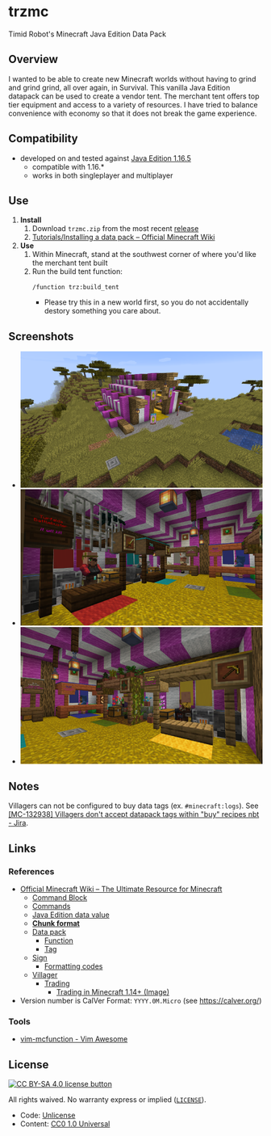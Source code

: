 # trzmc

Timid Robot's Minecraft Java Edition Data Pack


## Overview

I wanted to be able to create new Minecraft worlds without having to grind and
grind grind, all over again, in Survival. This vanilla Java Edition
datapack can be used to create a vendor tent. The merchant tent offers top tier
equipment and access to a variety of resources. I have tried to balance
convenience with economy so that it does not break the game experience.


## Compatibility

- developed on and tested against [Java Edition 1.16.5][javaed1165]
  - compatible with 1.16.*
  - works in both singleplayer and multiplayer

[javaed1165]: https://minecraft.gamepedia.com/Java_Edition_1.16.5


## Use

1. **Install**
   1. Download `trzmc.zip` from the most recent [release][releases]
   2. [Tutorials/Installing a data pack – Official Minecraft Wiki][install]
2. **Use**
   1. Within Minecraft, stand at the southwest corner of where you'd like the
      merchant tent built
   2. Run the build tent function:
        ```
        /function trz:build_tent
        ```
      - Please try this in a new world first, so you do not accidentally
        destory something you care about.

[releases]: https://github.com/TimidRobot/trzmc/releases
[install]: https://minecraft.gamepedia.com/Tutorials/Installing_a_data_pack "Tutorials/Installing a data pack – Official Minecraft Wiki"


## Screenshots


- ![Screenshot: Tent Exterior](screenshots/tent_exterior.png)
- ![Screenshot: Tent Left Interior](screenshots/tent_left_interior.png)
- ![Screenshot: Tent Right Interior](screenshots/tent_right_interior.png)


## Notes

Villagers can not be configured to buy data tags (ex. `#minecraft:logs`). See
[[MC-132938] Villagers don't accept datapack tags within "buy" recipes nbt -
Jira](https://bugs.mojang.com/browse/MC-132938).


## Links

### References

- [Official Minecraft Wiki – The Ultimate Resource for Minecraft][mcwiki]
  - [Command Block][mcw-commandblock]
  - [Commands][mcw-commands]
  - [Java Edition data value][mcw-datavalue]
  - **[Chunk format][mcw-chunk]**
  - [Data pack][mcw-datapack]
    - [Function][mcw-function]
    - [Tag][mcw-tag]
  - [Sign][mcw-sign]
    - [Formatting codes][mcw-formatting]
  - [Villager][mcw-villager]
    - [Trading][mcw-trading]
      - [Trading in Minecraft 1.14+ (Image)][trading-image]
- Version number is CalVer Format: `YYYY.0M.Micro` (see https://calver.org/)

[mcwiki]: https://minecraft.gamepedia.com/Minecraft_Wiki "Official Minecraft Wiki – The Ultimate Resource for Minecraft"
[mcw-commandblock]: https://minecraft.gamepedia.com/Command_Block "Command Block – Official Minecraft Wiki"
[mcw-commands]: https://minecraft.gamepedia.com/Commands "Commands – Official Minecraft Wiki"
[mcw-datavalue]: https://minecraft.gamepedia.com/Java_Edition_data_value "Java Edition data value – Official Minecraft Wiki"
[mcw-datapack]: https://minecraft.gamepedia.com/Data_pack "Data pack – Official Minecraft Wiki"
[mcw-chunk]: https://minecraft.gamepedia.com/Chunk_format "Chunk format – Official Minecraft Wiki"
[mcw-function]: https://minecraft.gamepedia.com/Function_(Java_Edition) "Function (Java Edition) – Official Minecraft Wiki"
[mcw-tag]: https://minecraft.gamepedia.com/Tag "Tag – Official Minecraft Wiki"
[mcw-sign]: https://minecraft.gamepedia.com/Sign "Sign – Official Minecraft Wiki"
[mcw-formatting]: https://minecraft.gamepedia.com/Formatting_codes "Formatting codes – Official Minecraft Wiki"
[mcw-villager]: https://minecraft.gamepedia.com/Villager "Villager – Official Minecraft Wiki"
[mcw-trading]: https://minecraft.gamepedia.com/Trading "Trading – Official Minecraft Wiki"
[trading-image]: https://external-preview.redd.it/Mw20bv40laGHOGzbbSIkT38oGntla8xEdE_7r5HO2VY.png?auto=webp&s=189075d790b29f06caae4c14a66871f283c3a883


### Tools

- [vim-mcfunction - Vim Awesome](https://vimawesome.com/plugin/vim-mcfunction)


## License

[![CC BY-SA 4.0 license button][cc-zero-png]][cc-zero]

All rights waived. No warranty express or implied ([`LICENSE`](LICENSE)).
- Code: [Unlicense][unlicense]
- Content: [CC0 1.0 Universal][cc-zero]

[cc-zero-png]: https://licensebuttons.net/p/zero/1.0/88x31.png
[cc-zero]: http://creativecommons.org/publicdomain/zero/1.0/
[unlicense]:https://unlicense.org/ "Unlicense.org » Unlicense Yourself: Set Your Code Free"

